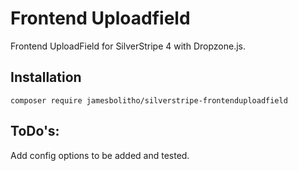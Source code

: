 # Frontend Uploadfield

Frontend UploadField for SilverStripe 4 with Dropzone.js.

## Installation

    composer require jamesbolitho/silverstripe-frontenduploadfield


## ToDo's:

Add config options to be added and tested.